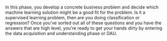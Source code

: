 In this phase, you develop a concrete business problem and decide which machine learning solution might be a good fit for the problem. Is it a supervised learning problem, then are you doing classification or regression? Once you've sorted out all of these questions and you have the answers that are high level, you're ready to get your hands dirty by entering the data acquisition and understanding phase or DAU. 

